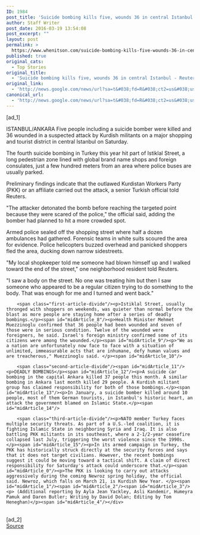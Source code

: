 ```yaml
---
ID: 1984
post_title: 'Suicide bombing kills five, wounds 36 in central Istanbul &#8211; Reuters'
author: Staff Writer
post_date: 2016-03-19 13:54:08
post_excerpt: ""
layout: post
permalink: >
  https://www.whenitson.com/suicide-bombing-kills-five-wounds-36-in-central-istanbul-reuters/
published: true
original_cats:
  - Top Stories
original_title:
  - 'Suicide bombing kills five, wounds 36 in central Istanbul - Reuters'
original_link:
  - 'http://news.google.com/news/url?sa=t&#038;fd=R&#038;ct2=us&#038;usg=AFQjCNGGHvuHYaYtZaojtplonWKlz0S0SQ&#038;clid=c3a7d30bb8a4878e06b80cf16b898331&#038;cid=52779065475945&#038;ei=_1ntVsC0LenuwQHk2LqoCQ&#038;url=http://www.reuters.com/article/us-turkey-blast-idUSKCN0WL0D5'
canonical_url:
  - 'http://news.google.com/news/url?sa=t&#038;fd=R&#038;ct2=us&#038;usg=AFQjCNGGHvuHYaYtZaojtplonWKlz0S0SQ&#038;clid=c3a7d30bb8a4878e06b80cf16b898331&#038;cid=52779065475945&#038;ei=_1ntVsC0LenuwQHk2LqoCQ&#038;url=http://www.reuters.com/article/us-turkey-blast-idUSKCN0WL0D5'
---
```

 [ad_1]
<br><div id="articleText">
<span id="midArticle_start"/>

<span id="midArticle_0"/><span class="focusParagraph" readability="3"><p><span class="articleLocation">ISTANBUL/ANKARA</span> Five people including a suicide bomber were killed and 36 wounded in a suspected attack by Kurdish militants on a major shopping and tourist district in central Istanbul on Saturday.</p></span><span id="midArticle_1"/><p>The fourth suicide bombing in Turkey this year hit part of Istiklal Street, a long pedestrian zone lined with global brand name shops and foreign consulates, just a few hundred meters from an area where police buses are usually parked.</p><span id="midArticle_2"/><p>Preliminary findings indicate that the outlawed Kurdistan Workers Party (PKK) or an affiliate carried out the attack, a senior Turkish official told Reuters.</p><span id="midArticle_3"/><p>"The attacker detonated the bomb before reaching the targeted point because they were scared of the police," the official said, adding the bomber had planned to hit a more crowded spot.</p><span id="midArticle_4"/><p>Armed police sealed off the shopping street where half a dozen ambulances had gathered. Forensic teams in white suits scoured the area for evidence. Police helicopters buzzed overhead and panicked shoppers fled the area, ducking down narrow sidestreets.</p><span id="midArticle_5"/><p>"My local shopkeeper told me someone had blown himself up and I walked toward the end of the street," one neighborhood resident told Reuters. </p><span id="midArticle_6"/><p>"I saw a body on the street. No one was treating him but then I saw someone who appeared to be a regular citizen trying to do something to the body. That was enough for me and I turned and went back."</p><span id="midArticle_7"/>
        
        <span class="first-article-divide"/><p>Istiklal Street, usually thronged with shoppers on weekends, was quieter than normal before the blast as more people are staying home after a series of deadly bombings.</p><span id="midArticle_8"/><p>Health Minister Mehmet Muezzinoglu confirmed that 36 people had been wounded and seven of those were in serious condition. Twelve of the wounded were foreigners, he said. Israel's foreign ministry confirmed some of its citizens were among the wounded.</p><span id="midArticle_9"/><p>"We as a nation are unfortunately now face to face with a situation of unlimited, immeasurable acts that are inhumane, defy human values and are treacherous," Muezzinoglu said. </p><span id="midArticle_10"/>
        
        <span class="second-article-divide"/><span id="midArticle_11"/><p>DEADLY BOMBINGS</p><span id="midArticle_12"/><p>A suicide car bombing in the capital Ankara killed 37 people this month. A similar bombing in Ankara last month killed 29 people. A Kurdish militant group has claimed responsibility for both of those bombings.</p><span id="midArticle_13"/><p>In January, a suicide bomber killed around 10 people, most of them German tourists, in Istanbul's historic heart, an attack the government blamed on Islamic State.</p><span id="midArticle_14"/>
        
        <span class="third-article-divide"/><p>NATO member Turkey faces multiple security threats. As part of a U.S.-led coalition, it is fighting Islamic State in neighboring Syria and Iraq. It is also battling PKK militants in its southeast, where a 2-1/2-year ceasefire collapsed last July, triggering the worst violence since the 1990s.</p><span id="midArticle_15"/><p>In its armed campaign in Turkey, the PKK has historically struck directly at the security forces and says that it does not target civilians. However, the recent bombings suggest it could be moving toward a tactical shift. A claim of direct responsibility for Saturday's attack could underscore that.</p><span id="midArticle_0"/><p>The PKK is looking to carry out attacks aggressively during the coming Newroz spring holiday, the official said. Newroz, which falls on March 21, is Kurdish New Year. </p><span id="midArticle_1"/><span id="midArticle_2"/><span id="midArticle_3"/><p> (Additional reporting by Ayla Jean Yackley, Asli Kandemir, Humeyra Pamuk and Daren Butler; Writing by David Dolan; Editing by Tom Heneghan)</p><span id="midArticle_4"/></div>
<br>[ad_2]
<br><a href="http://news.google.com/news/url?sa=t&#038;fd=R&#038;ct2=us&#038;usg=AFQjCNGGHvuHYaYtZaojtplonWKlz0S0SQ&#038;clid=c3a7d30bb8a4878e06b80cf16b898331&#038;cid=52779065475945&#038;ei=_1ntVsC0LenuwQHk2LqoCQ&#038;url=http://www.reuters.com/article/us-turkey-blast-idUSKCN0WL0D5">Source </a>